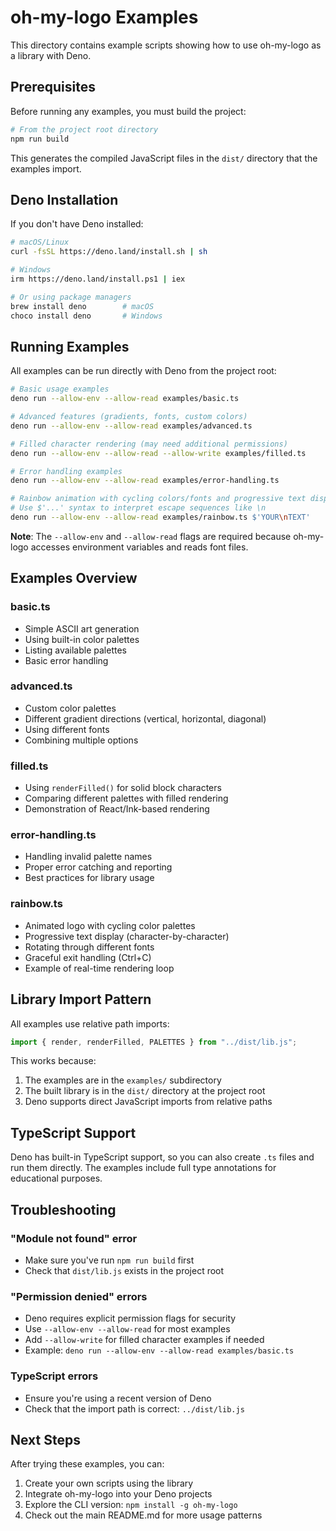 # oh-my-logo Examples

This directory contains example scripts showing how to use oh-my-logo as a library with Deno.

## Prerequisites

Before running any examples, you must build the project:

```bash
# From the project root directory
npm run build
```

This generates the compiled JavaScript files in the `dist/` directory that the examples import.

## Deno Installation

If you don't have Deno installed:

```bash
# macOS/Linux
curl -fsSL https://deno.land/install.sh | sh

# Windows
irm https://deno.land/install.ps1 | iex

# Or using package managers
brew install deno        # macOS
choco install deno       # Windows
```

## Running Examples

All examples can be run directly with Deno from the project root:

```bash
# Basic usage examples
deno run --allow-env --allow-read examples/basic.ts

# Advanced features (gradients, fonts, custom colors)
deno run --allow-env --allow-read examples/advanced.ts

# Filled character rendering (may need additional permissions)
deno run --allow-env --allow-read --allow-write examples/filled.ts

# Error handling examples
deno run --allow-env --allow-read examples/error-handling.ts

# Rainbow animation with cycling colors/fonts and progressive text display
# Use $'...' syntax to interpret escape sequences like \n
deno run --allow-env --allow-read examples/rainbow.ts $'YOUR\nTEXT'
```

**Note**: The `--allow-env` and `--allow-read` flags are required because oh-my-logo accesses environment variables and reads font files.

## Examples Overview

### basic.ts
- Simple ASCII art generation
- Using built-in color palettes
- Listing available palettes
- Basic error handling

### advanced.ts
- Custom color palettes
- Different gradient directions (vertical, horizontal, diagonal)
- Using different fonts
- Combining multiple options

### filled.ts
- Using `renderFilled()` for solid block characters
- Comparing different palettes with filled rendering
- Demonstration of React/Ink-based rendering

### error-handling.ts
- Handling invalid palette names
- Proper error catching and reporting
- Best practices for library usage

### rainbow.ts
- Animated logo with cycling color palettes
- Progressive text display (character-by-character)
- Rotating through different fonts
- Graceful exit handling (Ctrl+C)
- Example of real-time rendering loop

## Library Import Pattern

All examples use relative path imports:

```typescript
import { render, renderFilled, PALETTES } from "../dist/lib.js";
```

This works because:
1. The examples are in the `examples/` subdirectory
2. The built library is in the `dist/` directory at the project root
3. Deno supports direct JavaScript imports from relative paths

## TypeScript Support

Deno has built-in TypeScript support, so you can also create `.ts` files and run them directly. The examples include full type annotations for educational purposes.

## Troubleshooting

### "Module not found" error
- Make sure you've run `npm run build` first
- Check that `dist/lib.js` exists in the project root

### "Permission denied" errors
- Deno requires explicit permission flags for security
- Use `--allow-env --allow-read` for most examples
- Add `--allow-write` for filled character examples if needed
- Example: `deno run --allow-env --allow-read examples/basic.ts`

### TypeScript errors
- Ensure you're using a recent version of Deno
- Check that the import path is correct: `../dist/lib.js`

## Next Steps

After trying these examples, you can:
1. Create your own scripts using the library
2. Integrate oh-my-logo into your Deno projects
3. Explore the CLI version: `npm install -g oh-my-logo`
4. Check out the main README.md for more usage patterns